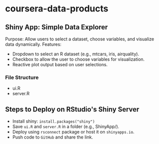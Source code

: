 # coursera-data-products

## Shiny App: Simple Data Explorer
Purpose: Allow users to select a dataset, choose variables, and visualize data dynamically.
Features:
- Dropdown to select an R dataset (e.g., mtcars, iris, airquality).
- Checkbox to allow the user to choose variables for visualization.
- Reactive plot output based on user selections.

### File Structure
- ui.R
- server.R

## Steps to Deploy on RStudio's Shiny Server
- Install shiny: `install.packages("shiny")`
- Save `ui.R` and `server.R` in a folder (e.g., ShinyApp/).
- Deploy using `rsconnect` package or host it on `shinyapps.io`.
- Push code to `GitHub` and share the link.
